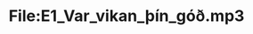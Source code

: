 ---
title: File:E1_Var_vikan_þín_góð.mp3
recording of: Var vikan þín góð?
reading speed: slow
speaker: E
license: CC0
---